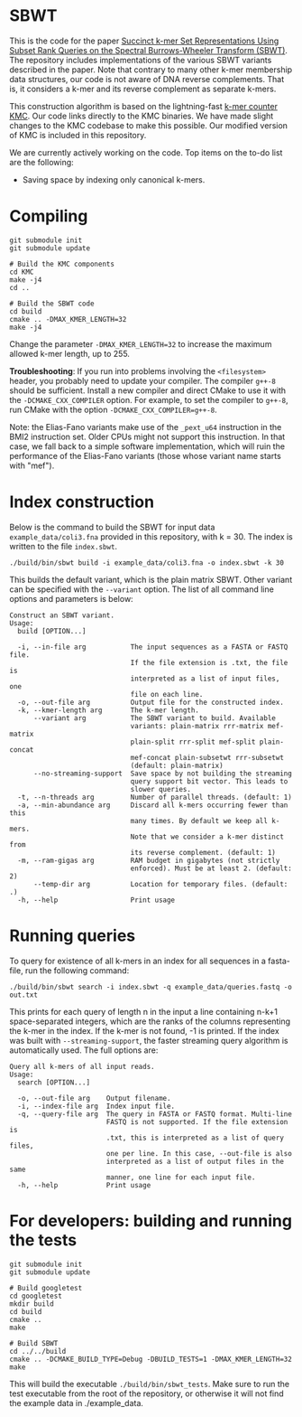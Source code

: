 # SBWT

This is the code for the paper [Succinct k-mer Set Representations Using Subset Rank Queries on the Spectral Burrows-Wheeler Transform (SBWT)](https://www.biorxiv.org/content/10.1101/2022.05.19.492613v1). The repository includes implementations of the various SBWT variants described in the paper. Note that contrary to many other k-mer membership data structures, our code is not aware of DNA reverse complements. That is, it considers a k-mer and its reverse complement as separate k-mers.

This construction algorithm is based on the lightning-fast [k-mer counter KMC](https://github.com/refresh-bio/KMC). Our code links directly to the KMC binaries. We have made slight changes to the KMC codebase to make this possible. Our modified version of KMC is included in this repository.

We are currently actively working on the code. Top items on the to-do list are the following:

* Saving space by indexing only canonical k-mers.

# Compiling

```
git submodule init
git submodule update

# Build the KMC components
cd KMC
make -j4
cd ..

# Build the SBWT code
cd build
cmake .. -DMAX_KMER_LENGTH=32
make -j4
```

Change the parameter `-DMAX_KMER_LENGTH=32` to increase the maximum allowed k-mer length, up to 255.

**Troubleshooting**: If you run into problems involving the `<filesystem>` header, you probably need to update your compiler. The compiler `g++-8` should be sufficient. Install a new compiler and direct CMake to use it with the `-DCMAKE_CXX_COMPILER` option. For example, to set the compiler to `g++-8`, run CMake with the option `-DCMAKE_CXX_COMPILER=g++-8`. 

Note: the Elias-Fano variants make use of the `_pext_u64` instruction in the BMI2 instruction set. Older CPUs might not support this instruction. In that case, we fall back to a simple software implementation, which will ruin the performance of the Elias-Fano variants (those whose variant name starts with "mef").

# Index construction

Below is the command to build the SBWT for input data `example_data/coli3.fna` provided in this repository, with k = 30. The index is written to the file `index.sbwt`.

```
./build/bin/sbwt build -i example_data/coli3.fna -o index.sbwt -k 30
```

This builds the default variant, which is the plain matrix SBWT. Other variant can be specified with the `--variant` option.
The list of all command line options and parameters is below:

```
Construct an SBWT variant.
Usage:
  build [OPTION...]

  -i, --in-file arg           The input sequences as a FASTA or FASTQ file. 
                              If the file extension is .txt, the file is 
                              interpreted as a list of input files, one 
                              file on each line.
  -o, --out-file arg          Output file for the constructed index.
  -k, --kmer-length arg       The k-mer length.
      --variant arg           The SBWT variant to build. Available 
                              variants: plain-matrix rrr-matrix mef-matrix 
                              plain-split rrr-split mef-split plain-concat 
                              mef-concat plain-subsetwt rrr-subsetwt 
                              (default: plain-matrix)
      --no-streaming-support  Save space by not building the streaming 
                              query support bit vector. This leads to 
                              slower queries.
  -t, --n-threads arg         Number of parallel threads. (default: 1)
  -a, --min-abundance arg     Discard all k-mers occurring fewer than this 
                              many times. By default we keep all k-mers. 
                              Note that we consider a k-mer distinct from 
                              its reverse complement. (default: 1)
  -m, --ram-gigas arg         RAM budget in gigabytes (not strictly 
                              enforced). Must be at least 2. (default: 2)
      --temp-dir arg          Location for temporary files. (default: .)
  -h, --help                  Print usage

```

# Running queries

To query for existence of all k-mers in an index for all sequences in a fasta-file, run the following command:

```
./build/bin/sbwt search -i index.sbwt -q example_data/queries.fastq -o out.txt
```

This prints for each query of length n in the input a line containing n-k+1 space-separated integers, which are the ranks of the columns representing the k-mer in the index. If the k-mer is not found, -1 is printed. If the index was built with `--streaming-support`, the faster streaming query algorithm is automatically used. The full options are:

```
Query all k-mers of all input reads.
Usage:
  search [OPTION...]

  -o, --out-file arg    Output filename.
  -i, --index-file arg  Index input file.
  -q, --query-file arg  The query in FASTA or FASTQ format. Multi-line 
                        FASTQ is not supported. If the file extension is 
                        .txt, this is interpreted as a list of query files, 
                        one per line. In this case, --out-file is also 
                        interpreted as a list of output files in the same 
                        manner, one line for each input file.
  -h, --help            Print usage
```

# For developers: building and running the tests 

```
git submodule init
git submodule update

# Build googletest
cd googletest
mkdir build
cd build
cmake ..
make

# Build SBWT
cd ../../build
cmake .. -DCMAKE_BUILD_TYPE=Debug -DBUILD_TESTS=1 -DMAX_KMER_LENGTH=32
make
```

This will build the executable `./build/bin/sbwt_tests`. Make sure to run the test executable from the root of the repository, or otherwise it will not find the example data in ./example_data.
